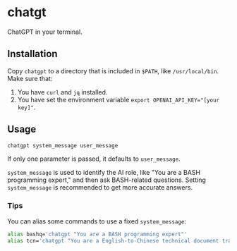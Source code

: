 # chatgt

ChatGPT in your terminal.

## Installation

Copy `chatgpt` to a directory that is included in `$PATH`, like `/usr/local/bin`. Make sure that:

1. You have `curl` and `jq` installed.
2. You have set the environment variable `export OPENAI_API_KEY="[your key]"`.

## Usage

```sh
chatgpt system_message user_message
```

If only one parameter is passed, it defaults to `user_message`.

`system_message` is used to identify the AI role, like "You are a BASH programming expert," and then ask BASH-related questions. Setting `system_message` is recommended to get more accurate answers.

### Tips

You can alias some commands to use a fixed `system_message`:

```sh
alias bashq='chatgpt "You are a BASH programming expert"'
alias tcn='chatgpt "You are a English-to-Chinese technical document translation expert"'
```
